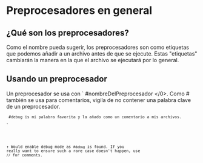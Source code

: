 # Preprocesadores en general

## ¿Qué son los preprocesadores? 

Como el nombre pueda sugerir, los preprocesadores son como etiquetas que podemos añadir a un archivo antes de que se ejecute. Estas "etiquetas" cambiarán la manera en la que el archivo se ejecutará por lo general.

## Usando un preprocesador

Un preprocesador se usa con ` #nombreDelPreprocesador </0>. Como # también se usa para comentarios,  vigila de no contener una palabra clave de un preprocesador.
</p>

<pre><code class="zenscript"><code> #debug is mi palabra favorita y la añado como un comentario a mis archivos. </0>

`</pre> 

↑ Would enable debug mode as `#debug` is found. If you really want to ensure such a rare case doesn't happen, use `//` for comments.